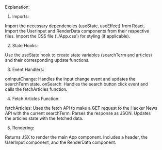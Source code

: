 Explanation:

1. Imports:

Import the necessary dependencies (useState, useEffect) from React.
Import the UserInput and RenderData components from their respective files.
Import the CSS file ('./App.css') for styling (if applicable).

2. State Hooks:

Use the useState hook to create state variables (searchTerm and articles) and their corresponding update functions.

3. Event Handlers:

onInputChange: Handles the input change event and updates the searchTerm state.
onSearch: Handles the search button click event and calls the fetchArticles function.

4. Fetch Articles Function:

fetchArticles: Uses the fetch API to make a GET request to the Hacker News API with the current searchTerm.
Parses the response as JSON.
Updates the articles state with the fetched data.

5. Rendering:

Returns JSX to render the main App component.
Includes a header, the UserInput component, and the RenderData component.
